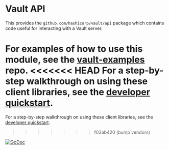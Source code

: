 Vault API
=================

This provides the `github.com/hashicorp/vault/api` package which contains code useful for interacting with a Vault server.

For examples of how to use this module, see the [vault-examples](https://github.com/hashicorp/vault-examples) repo.
<<<<<<< HEAD
For a step-by-step walkthrough on using these client libraries, see the [developer quickstart](https://developer.hashicorp.com/vault/docs/get-started/developer-qs).
=======
For a step-by-step walkthrough on using these client libraries, see the [developer quickstart](https://www.vaultproject.io/docs/get-started/developer-qs).
>>>>>>> f03ab420 (bump vendors)

[![GoDoc](https://godoc.org/github.com/hashicorp/vault/api?status.png)](https://godoc.org/github.com/hashicorp/vault/api)